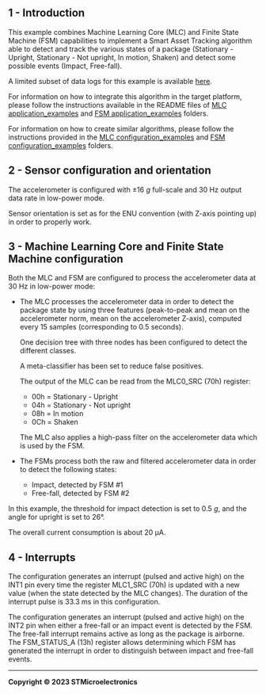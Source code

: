 ## 1 - Introduction

This example combines Machine Learning Core (MLC) and Finite State Machine (FSM) capabilities to implement a Smart Asset Tracking algorithm able to detect and track the various states of a package (Stationary - Upright, Stationary - Not upright, In motion, Shaken) and detect some possible events (Impact, Free-fall).

A limited subset of data logs for this example is available [here](./datalogs/).

For information on how to integrate this algorithm in the target platform, please follow the instructions available in the README files of [MLC application_examples]( https://github.com/STMicroelectronics/STMems_Machine_Learning_Core/tree/master/application_examples ) and [FSM application_examples]( https://github.com/STMicroelectronics/STMems_Finite_State_Machine/tree/master/application_examples ) folders. 

For information on how to create similar algorithms, please follow the instructions provided in the [MLC configuration_examples]( https://github.com/STMicroelectronics/STMems_Machine_Learning_Core/tree/master/configuration_examples ) and [FSM configuration_examples]( https://github.com/STMicroelectronics/STMems_Finite_State_Machine/tree/master/configuration_examples ) folders. 

## 2 - Sensor configuration and orientation

The accelerometer is configured with ±16 *g* full-scale and 30 Hz output data rate in low-power mode.

Sensor orientation is set as for the ENU convention (with Z-axis pointing up) in order to properly work.

## 3 - Machine Learning Core and Finite State Machine configuration

Both the MLC and FSM are configured to process the accelerometer data at 30 Hz in low-power mode:

* The MLC processes the accelerometer data in order to detect the package state by using three features (peak-to-peak and mean on the accelerometer norm, mean on the accelerometer Z-axis), computed every 15 samples (corresponding to 0.5 seconds). 

  One decision tree with three nodes has been configured to detect the different classes. 

  A meta-classifier has been set to reduce false positives.

  The output of the MLC can be read from the MLC0_SRC (70h) register:
  * 00h = Stationary - Upright
  * 04h = Stationary - Not upright
  * 08h = In motion
  * 0Ch = Shaken

  The MLC also applies a high-pass filter on the accelerometer data which is used by the FSM.

* The FSMs process both the raw and filtered accelerometer data in order to detect the following states:
  * Impact, detected by FSM #1
  * Free-fall, detected by FSM #2

In this example, the threshold for impact detection is set to 0.5 *g*, and the angle for upright is set to 26°.

The overall current consumption is about 20 µA.

## 4 - Interrupts

The configuration generates an interrupt (pulsed and active high) on the INT1 pin every time the register MLC1_SRC (70h) is updated with a new value (when the state detected by the MLC changes). The duration of the interrupt pulse is 33.3 ms in this configuration.

The configuration generates an interrupt (pulsed and active high) on the INT2 pin when either a free-fall or an impact event is detected by the FSM. The free-fall interrupt remains active as long as the package is airborne. The FSM_STATUS_A (13h) register allows determining which FSM has generated the interrupt in order to distinguish between impact and free-fall events.

------

**Copyright © 2023 STMicroelectronics**

